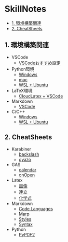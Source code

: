 # SkillNotes
- [1. 環境構築関連](#1-環境構築関連)
- [2. CheatSheets](#2-cheatsheets)

## 1. 環境構築関連
- VSCode
  - [VSCodeおすすめ設定](VSCode/init.md)
- Python環境
  - [Windows](/Python/init_windows.md)
  - [mac](/Python/init_mac.md)
  - [WSL + Ubuntu](Python/init_wsl+ubuntu.md)
- LaTeX環境
  - [CloudLatex + VSCode](/VSCode/latex.md)
- Markdown
  - [VSCode](/VSCode/markdown.md)
- C/C++
  - [Windows](/C/init_windows.md)
  - [WSL + Ubuntu](/C/init_wsl+ubuntu.md)

## 2. CheatSheets
- Karabiner
  - [backslash](/Apps/Karabiner-Elements/backslash.md)
  - [gyazo](/Apps/Karabiner-Elements/gyazo.md)
- GAS
  - [calendar](GAS/calendar.md)
  - [onOpen](GAS/onOpen.md)
- Latex
  - [画像](/LaTeX/figures.md)
  - [連立](/LaTeX/img/simultaneous.md)
  - [化学式](/LaTeX/chemfig.md)
- Markdown
  - [Code Languages](Markdown/languages.md)
  - [Marp](Markdown/marp.md)
  - [Styles](Markdown/style.md)
  - [Syntax](Markdown/syntax.md)
- Python
  - [PyPDF2](Python/PyPDF2.md)
